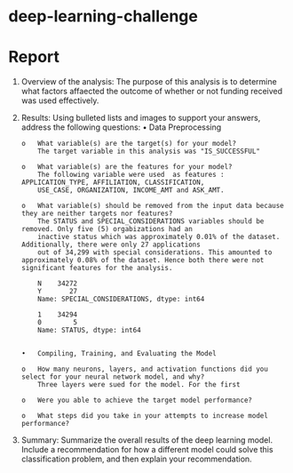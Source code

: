 # deep-learning-challenge

# Report

1.	Overview of the analysis: 
    The purpose of this analysis is to determine what factors affaected the outcome of whether or not 
    funding received was used effectively.

2.	Results: 
    Using bulleted lists and images to support your answers, address the following questions:
    •	Data Preprocessing

        o	What variable(s) are the target(s) for your model?
            The target variable in this analysis was "IS_SUCCESSFUL"

        o	What variable(s) are the features for your model?
            The following variable were used  as features : APPLICATION_TYPE, AFFILIATION, CLASSIFICATION,
            USE_CASE, ORGANIZATION, INCOME_AMT and ASK_AMT.

        o	What variable(s) should be removed from the input data because they are neither targets nor features?
            The STATUS and SPECIAL_CONSIDERATIONS variables should be removed. Only five (5) orgabizations had an
            inactive status which was approximately 0.01% of the dataset. Additionally, there were only 27 applications
            out of 34,299 with special considerations. This amounted to approximately 0.08% of the dataset. Hence both there were not significant features for the analysis. 

            N    34272
            Y       27
            Name: SPECIAL_CONSIDERATIONS, dtype: int64

            1    34294
            0        5
            Name: STATUS, dtype: int64


        •	Compiling, Training, and Evaluating the Model

        o	How many neurons, layers, and activation functions did you select for your neural network model, and why?
            Three layers were sued for the model. For the first  

        o	Were you able to achieve the target model performance?

        o	What steps did you take in your attempts to increase model performance?

3.	Summary: 
    Summarize the overall results of the deep learning model. Include a recommendation for how a different model could solve this classification problem, and then explain your recommendation.

